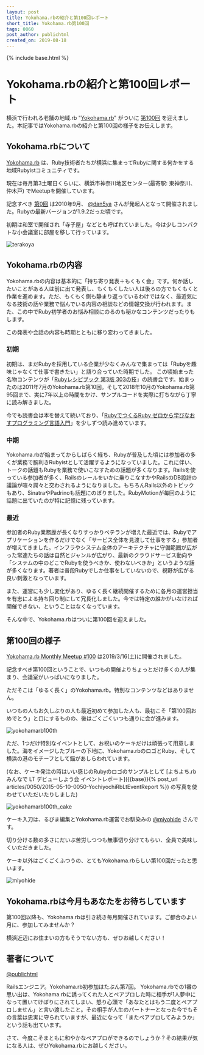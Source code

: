 ```yaml
---
layout: post
title: Yokohama.rbの紹介と第100回レポート
short_title: Yokohama.rb第100回
tags: 0060
post_author: publichtml 
created_on: 2019-08-18
---
```

{% include base.html %}

# Yokohama.rbの紹介と第100回レポート

横浜で行われる老舗の地域.rb  "[Yokohama.rb](https://yokohamarb.doorkeeper.jp/)" がついに  [第100回](https://yokohamarb.doorkeeper.jp/events/87100) を迎えました。本記事ではYokohama.rbの紹介と第100回の様子をお伝えします。

## Yokohama.rbについて

[Yokohama.rb](https://yokohamarb.doorkeeper.jp/) は、Ruby技術者たちが横浜に集まってRubyに関する何かをする地域Rubyistコミュニティです。

現在は毎月第3土曜日くらいに、横浜市神奈川地区センター(最寄駅: 東神奈川、仲木戸) でMeetupを開催しています。

記念すべき [第0回](https://atnd.org/events/7639) は2010年9月、 [@dan5ya](https://twitter.com/dan5ya) さんが発起人となって開催されました。Rubyの最新バージョンが1.9.2だった頃です。

初期は和室で開催され「寺子屋」などとも呼ばれていました。今は少しコンパクトな小会議室に部屋を移して行っています。

![terakoya]({{base}}{{site.baseurl}}/images/0060-YokohamaRb100thReport/terakoya.jpg)

## Yokohama.rbの内容

Yokohama.rbの内容は基本的に「持ち寄り発表＋もくもく会」です。何か話したいことがある人は前に出て発表し、もくもくしたい人は後ろの方でもくもくと作業を進めます。ただ、もくもく側も静まり返っているわけではなく、最近気になる技術の話や業務で悩んでいる内容の相談などの情報交換が行われます。また、この中でRuby初学者のお悩み相談にのるのも秘かなコンテンツだったりもします。

この発表や会話の内容も時期とともに移り変わってきました。

### 初期

初期は、まだRubyを採用している企業が少なくみんなで集まっては「Rubyを趣味じゃなくて仕事で書きたい」と語り合っていた時期でした。
この頃始まった名物コンテンツが「[Rubyレシピブック 第3版 303の技](https://www.sbcr.jp/product/4797359985/)」の読書会です。始まったのは2011年7月のYokohama.rb第10回。そして2018年10月のYokohama.rb第95回まで、実に7年以上の時間をかけ、サンプルコードを実際に打ちながら丁寧に読み解きました。

今でも読書会は本を替えて続いており、「[RubyでつくるRuby ゼロから学びなおすプログラミング言語入門](https://www.lambdanote.com/products/ruby-ruby)」を少しずつ読み進めています。

### 中期
Yokohama.rbが始まってからしばらく経ち、Rubyが普及した頃には参加者の多くが業務で腕利きRubyistとして活躍するようになっていました。これに伴い、トークの話題もRubyを業務で使いこなすための話題が多くなります。Railsを使っている参加者が多く、Railsのレールをいかに乗りこなすかやRailsのDB設計の議論が喧々諤々と交わされるようになりました。もちろんRails以外のトピックもあり、SinatraやPadrinoも話題にのぼりました。RubyMotionが毎回のように話題に出ていたのが特に記憶に残っています。

### 最近
参加者のRuby業務歴が長くなりすっかりベテランが増えた最近では、Rubyでアプリケーションを作るだけでなく「サービス全体を見渡して仕事をする」参加者が増えてきました。インフラやシステム全体のアーキテクチャに守備範囲が広がった常連たちの話は自然とジャンルが広がり、最新のクラウドサービス動向や「システムの中のどこでRubyを使うべきか、使わないべきか」というような話が多くなります。著者は普段Rubyでしか仕事をしていないので、視野が広がる良い刺激となっています。

また、運営にも少し変化があり、ゆるく長く継続開催するために各月の運営担当を有志による持ち回り制にして冗長化しました。今では特定の誰かがいなければ開催できない、ということはなくなっています。

そんな中で、Yokohama.rbはついに第100回を迎えました。

## 第100回の様子

[Yokohama.rb Monthly Meetup #100](https://yokohamarb.doorkeeper.jp/events/87100) は2019/3/16(土)に開催されました。

記念すべき第100回ということで、いつもの開催よりちょっとだけ多くの人が集まり、会議室がいっぱいになりました。

ただそこは「ゆるく長く」のYokohama.rb。特別なコンテンツなどはありません。

いつもの人もお久しぶりの人も最近初めて参加した人も、最初こそ「第100回おめでとう」と口にするものの、後はごくごくいつも通りに会が進みます。


![yokohamarb100th]({{base}}{{site.baseurl}}/images/0060-YokohamaRb100thReport/yokohamarb100th.jpg)

ただ、1つだけ特別なイベントとして、お祝いのケーキだけは頑張って用意しました。海をイメージしたブルーの下地に、Yokohama.rbのロゴとRuby、そして横浜の港のモチーフとして錨があしらわれています。

(なお、ケーキ発注の時はいい感じのRubyのロゴのサンプルとして [よちよち.rb みんなで LT デビューしよう会 イベントレポート]({{base}}{% post_url articles/0050/2015-05-10-0050-YochiyochiRbLtEventReport %})
の写真を使わせていただいたりしました)

![yokohamarb100th_cake]({{base}}{{site.baseurl}}/images/0060-YokohamaRb100thReport/yokohamarb100th_cake.jpg)

ケーキ入刀は、るびま編集とYokohama.rb運営でお馴染みの [@miyohide](https://twitter.com/miyohide) さんです。

切り分ける数の多さにだいぶ苦労しつつも無事切り分けてもらい、全員で美味しくいただきました。

ケーキ以外はごくごくふつうの、とてもYokohama.rbらしい第100回だったと思います。

![miyohide]({{base}}{{site.baseurl}}/images/0060-YokohamaRb100thReport/miyohide.jpg)

## Yokohama.rbは今月もあなたをお待ちしています

第100回以降も、Yokohama.rbは引き続き毎月開催されています。ご都合のよい月に、参加してみませんか？

横浜近辺にお住まいの方もそうでない方も、ぜひお越しください！

## 著者について
[@publichtml](https://twitter.com/publichtml)

Railsエンジニア。Yokohama.rb初参加はたぶん第7回。
Yokohama.rbでの1番の思い出は、Yokohama.rbに誘ってくれた人とペアプロした時に相手が1人夢中になって置いてけぼりにされてしまい、怒り心頭で「あなたとはもう二度とペアプロしません」と言い渡したこと。その相手が人生のパートナーとなった今でもその言葉は忠実に守られていますが、最近になって「またペアプロしてみようか」という話も出ています。

さて、今度こそまともに和やかなペアプロができるのでしょうか？その結果が気になる人は、ぜひYokohama.rbにお越しください。
